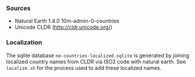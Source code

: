 ### Sources

- Natural Earth 1.4.0 10m-admin-0-countries
- Unicode CLDR (http://cldr.unicode.org/)

### Localization

The sqlite database `ne-countries-localized.sqlite` is generated by joining
localized country names from CLDR via ISO2 code with natural earth. See
`localize.sh` for the process used to add these localized names.
